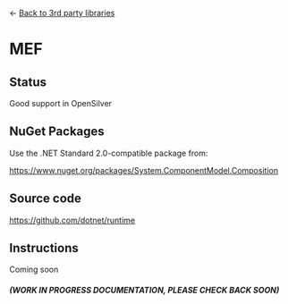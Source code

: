  ← [Back to 3rd party libraries](/docs/9/67)
# MEF

## Status

Good support in OpenSilver

## NuGet Packages

Use the .NET Standard 2.0-compatible package from:

https://www.nuget.org/packages/System.ComponentModel.Composition

## Source code

https://github.com/dotnet/runtime

## Instructions

Coming soon

#### *(WORK IN PROGRESS DOCUMENTATION, PLEASE CHECK BACK SOON)*